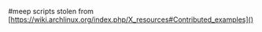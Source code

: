 #meep
scripts stolen from [https://wiki.archlinux.org/index.php/X_resources#Contributed_examples]()

